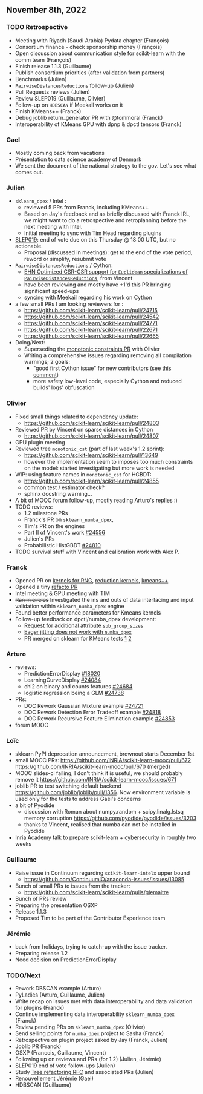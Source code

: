 ## November 8th, 2022

### TODO Retrospective

- Meeting with Riyadh (Saudi Arabia) Pydata chapter (François)
- Consortium finance - check sponsorship money (François)
- Open discussion about communication style for scikit-learn with the comm team (François)
- Finish release 1.1.3 (Guillaume)
- Publish consortium priorities (after validation from partners)
- Benchmarks (Julien)
- `PairwiseDistancesReductions` follow-up (Julien)
- Pull Requests reviews (Julien)
- Review SLEP019 (Guillaume, Olivier)
- Follow-up on `HDBSCAN` if Meekail works on it
- Finish KMeans++ (Franck)
- Debug joblib return_generator PR with @tommoral (Franck)
- Interoperability of KMeans GPU with dpnp & dpctl tensors (Franck)

### Gael

- Mostly coming back from vacations
- Présentation to data science academy of Denmark
- We sent the document of the national strategy to the gov. Let's see what comes out.

### Julien

 - `sklearn_dpex` / Intel :
     - reviewed 5 PRs from Franck, including KMeans++
     - Based on Jay's feedback and as briefly discussed with Franck IRL, we might want to do a retrospective and retroplanning before the next meeting with Intel.
     - Initial meeting to sync with Tim Head regarding plugins
 - [SLEP019](https://github.com/scikit-learn/enhancement_proposals/pull/74): end of vote due on this Thursday @ 18:00 UTC, but no actionable. 
     - Proposal (discussed in meetings): get to the end of the vote period, reword or simplify, resubmit vote 
 - `PairwiseDistancesReductions` / Cython:
     - [EHN Optimized CSR-CSR support for `Euclidean` specializations of `PairwiseDistancesReductions`](https://github.com/scikit-learn/scikit-learn/pull/24556), from Vincent
     - have been reviewing and mostly have +1'd this PR bringing significant speed-ups
     - syncing with Meekail regarding his work on Cython
 - a few small PRs I am looking reviewers for :
     - https://github.com/scikit-learn/scikit-learn/pull/24715
     - https://github.com/scikit-learn/scikit-learn/pull/24542
     - https://github.com/scikit-learn/scikit-learn/pull/24771
     - https://github.com/scikit-learn/scikit-learn/pull/22671
     - https://github.com/scikit-learn/scikit-learn/pull/22665
 - Doing/Next:
     - Superseding the [monotonic constraints PR](https://github.com/scikit-learn/scikit-learn/pull/13649) with Olivier 
     - Writing a comprehensive issues regarding removing all compilation warnings; 2 goals:
         - "good first Cython issue" for new contributors (see [this comment](https://github.com/scikit-learn/scikit-learn/issues/15474#issuecomment-1303279079))
         - more safety low-level code, especially Cython and reduced builds' logs' obfuscation

### Olivier

- Fixed small things related to dependency update:
    - https://github.com/scikit-learn/scikit-learn/pull/24803
- Reviewed PR by Vincent on sparse distances in Cython
    - https://github.com/scikit-learn/scikit-learn/pull/24807
- GPU plugin meeting
- Reviewed tree `monotonic_cst` (part of last week's 1.2 sprint):
    - https://github.com/scikit-learn/scikit-learn/pull/13649
    - however the implementation seem to imposes too much constraints
      on the model: started investigating but more work is needed
- WIP: using feature names in `monotonic_cst` for HGBDT:
    - https://github.com/scikit-learn/scikit-learn/pull/24855
    - common test / estimator check?
    - sphinx docstring warning...
- A bit of MOOC forum follow-up, mostly reading Arturo's replies :)
- TODO reviews:
    - 1.2 milestone PRs
    - Franck's PR on `sklearn_numba_dpex`,
    - Tim's PR on the engines
    - Part II of Vincent's work [#24556](https://github.com/scikit-learn/scikit-learn/pull/24556)
    - Julien's PRs
    - Probabilistic HistGBDT [#24810](https://github.com/scikit-learn/scikit-learn/pull/24810)
- TODO survival stuff with Vincent and calibration work with Alex P.

### Franck

- Opened PR on [kernels for RNG](https://github.com/soda-inria/sklearn-numba-dpex/pull/45), [reduction kernels](https://github.com/soda-inria/sklearn-numba-dpex/pull/46), [kmeans++](https://github.com/soda-inria/sklearn-numba-dpex/pull/37)
- Opened a tiny [refacto PR](https://github.com/soda-inria/sklearn-numba-dpex/pull/48)
- Intel meeting & GPU meeting with TIM
- ~~Ran in circles~~ Investigated the ins and outs of data interfacing and input validation within `sklearn_numba_dpex` engine
- Found better performance parameters for Kmeans kernels
- Follow-up feedback on dpctl/numba_dpex development:
    - [Request for additional attribute `sub_group_sizes`](https://github.com/IntelPython/dpctl/issues/975)
    - [Eager jitting does not work with `numba_dpex`](https://github.com/IntelPython/numba-dpex/issues/816)
    - PR merged on sklearn for KMeans tests [1](https://github.com/scikit-learn/scikit-learn/pull/24778) [2](https://github.com/scikit-learn/scikit-learn/pull/24779)


### Arturo

- reviews:
    - PredictionErrorDisplay [#18020](https://github.com/scikit-learn/scikit-learn/pull/18020)
    - LearningCurveDisplay [#24084](https://github.com/scikit-learn/scikit-learn/pull/24084)
    - chi2 on binary and counts features [#24684](https://github.com/scikit-learn/scikit-learn/pull/24684)
    - logistic regression being a GLM [#24738](https://github.com/scikit-learn/scikit-learn/pull/24738)
- PRs:
    - DOC Rework Gaussian Mixture example [#24721](https://github.com/scikit-learn/scikit-learn/pull/24721)
    - DOC Rework Detection Error Tradeoff example [#24818](https://github.com/scikit-learn/scikit-learn/pull/24818)
    - DOC Rework Recursive Feature Elimination example [#24853](https://github.com/scikit-learn/scikit-learn/pull/24853)
- forum MOOC

### Loïc

- sklearn PyPI deprecation announcement, brownout starts December 1st 
- small MOOC PRs: https://github.com/INRIA/scikit-learn-mooc/pull/672 https://github.com/INRIA/scikit-learn-mooc/pull/670 (merged)
- MOOC slides-ci failing, I don't think it is useful, we should probably remove it https://github.com/INRIA/scikit-learn-mooc/issues/671
- joblib PR to test switching default backend https://github.com/joblib/joblib/pull/1356. Now environment variable is used only for the tests to address Gaël's concerns
- a bit of Pyodide
  + discussion with Roman about numpy.random + scipy.linalg.lstsq memory corruption https://github.com/pyodide/pyodide/issues/3203
  + thanks to Vincent, realised that numba can not be installed in Pyodide
- Inria Academy talk to prepare scikit-learn + cybersecurity in roughly two weeks

### Guillaume

- Raise issue in Continuum regarding `scikit-learn-intelx` upper bound
    - https://github.com/ContinuumIO/anaconda-issues/issues/13085
- Bunch of small PRs to issues from the tracker:
    - https://github.com/scikit-learn/scikit-learn/pulls/glemaitre
- Bunch of PRs review
- Preparing the presentation OSXP
- Release 1.1.3
- Proposed Tim to be part of the Contributor Experience team

### Jérémie
- back from holidays, trying to catch-up with the issue tracker.
- Preparing release 1.2
- Need decision on PredictionErrorDisplay

### TODO/Next

- Rework DBSCAN example (Arturo)
- PyLadies (Arturo, Guillaume, Julien)
- Write recap on issues met with data interoperability and data validation for plugins (Franck)
- Continue implementing data interoperability `sklearn_numba_dpex` (Franck)
- Review pending PRs on `sklearn_numba_dpex` (Olivier)
- Send selling points for `numba_dpex` project to Sasha (Franck)
- Retrospective on plugin project asked by Jay (Franck, Julien)
- Joblib PR (Franck)
- OSXP (Francois, Guillaume, Vincent)
- Following up on reviews and PRs (for 1.2) (Julien, Jérémie)
- SLEP019 end of vote follow-ups (Julien)
- Study [Tree refactoring RFC](https://github.com/scikit-learn/scikit-learn/issues/24000#issuecomment-1277707202) and associated PRs (Julien)
- Renouvellement Jérémie (Gael)
- HDBSCAN (Guillaume)

